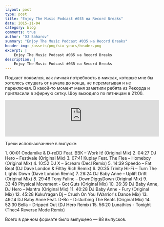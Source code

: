```yaml
---
layout: post
type: post
title: "Enjoy The Music Podcast #035 на Record Breaks"
date: 2015-11-04
category: blog
comments: true
author: "DJ Saharov"
summary: "Enjoy The Music Podcast #035 на Record Breaks"
header-img: /assets/png/six-years/header.png
excerpt: |
    Enjoy The Music Podcast #035 на Record Breaks
description: |
    Enjoy The Music Podcast #035 на Record Breaks
---
```


<p>
<span class="firstcharacter">П</span>одкаст появился, как личная потребность в миксах, которые мне бы хотелось слушать от начала до конца, не перематывая и не переключая. В какой-то момент меня заметили ребята из Рекорда и пригласили в эфирную сетку. Шоу выходило по пятницам в 21:00.
</p>

<iframe width="100%" height="120" src="https://player-widget.mixcloud.com/widget/iframe/?hide_cover=1&feed=%2Fdjsaharovofficial%2Fenjoy-the-music-podcast-035%2F" frameborder="0" allow="encrypted-media; fullscreen; autoplay; idle-detection; speaker-selection; web-share;" ></iframe>

<p>Треки использованные в выпуске:</p>
1. 00:01 Ondamike & D-reDD Feat. BBK – Work It! (Original Mix)
2. 04:27 DJ Hero – Festivale (Original Mix)
3. 07:41 Kuplay Feat. The Flea – Homeboy (Original Mix)
4. 10:52 DJ X – Scream (Decl Remix)
5. 14:39 Speedo – Fat Beat (DJ Dave London & Filthy Rich Remix)
6. 20:35 Trinity Hi-Fi – Turn The Lights Down (Dave London Remix)
7. 26:24 DJ Baby Anne – Uplift Drift (Original Mix)
8. 29:46 Tony Faline – DownDiggyDown (Original Mix)
9. 33:48 Physical Movement - Got Guts (Original Mix)
10. 36:39 DJ Baby Anne, DJ Hero – Mantra (Original Mix)
11. 40:28 DJ Baby Anne - Fury (Original Mix)
12. 45:28 Kuku'ragan Dj – Crush On You (Warrior's Dance Mix)
13. 49:14 DJ Baby Anne Feat. D-Bo – Disturbing The Beats (Original Mix)
14. 52:30 Bella – Dripped Out (DJ Hero Remix)
15. 56:20 Lunathics - Tonight (Thec4 Reverse Mode Remix)

<p>Всего в данном формате было выпущено &mdash; 88 выпусков.</p>